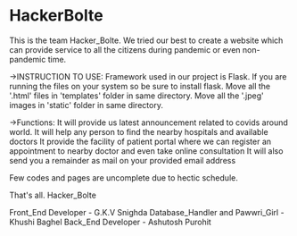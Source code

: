 # HackerBolte
This is the team Hacker_Bolte. We tried our best to create a website which can provide service to all the citizens during pandemic or even non-pandemic time.

->INSTRUCTION TO USE:
Framework used in our project is Flask. If you are running the files on your system so be sure to install flask.
Move all the '.html' files in 'templates' folder in same directory.
Move all the '.jpeg' images in 'static' folder in same directory.

->Functions:
It will provide us latest announcement related to covids around world.
It will help any person to find the nearby hospitals and available doctors
It provide the facility of patient portal where we can register an appointment to nearby doctor and even take online consultation
It will also send you a remainder as mail on your provided email address

Few codes and pages are uncomplete due to hectic schedule.

That's all.
Hacker_Bolte

Front_End Developer - G.K.V Snighda
Database_Handler and Pawwri_Girl - Khushi Baghel
Back_End Developer - Ashutosh Purohit
